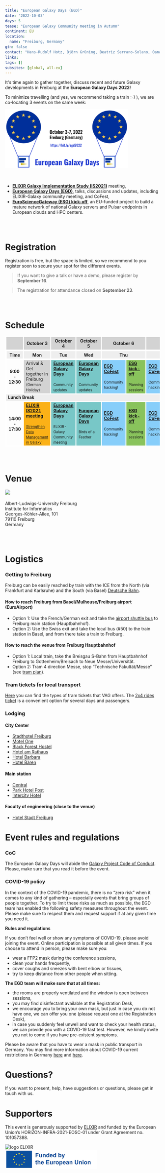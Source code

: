 ```yaml
---
title: "European Galaxy Days (EGD)"
date: '2022-10-03'
days: 5
tease: "European Galaxy Community meeting in Autumn"
continent: EU
location:
  name: "Freiburg, Germany"
gtn: false
contact: "Hans-Rudolf Hotz, Björn Grüning, Beatriz Serrano-Solano, Oana Marchis, Anika Erxleben"
links:
tags: []
subsites: [global, all-eu]
---
```


It's time again to gather together, discuss recent and future Galaxy developments in Freiburg at the **European Galaxy Days 2022**!

To minimize travelling (and yes, we recommend taking a train :-) ), we are co-locating 3 events on the same week:

<div class="float-right" style="max-width: 400px">

![logo EGD](logo-egd2022.png)

</div>

<br>

- [**ELIXIR Galaxy Implementation Study (IS2021)**](/events/2022-10-egd/elixir-is2021/) meeting,
- [**European Galaxy Days (EGD)**](/events/2022-10-egd/egd/), talks, discussions and updates, including ELIXIR-Galaxy community meeting, and CoFest,
- [**EuroScienceGateway (ESG)  kick-off**](/events/2022-10-egd/esg/), an EU-funded project to build a mature network of national Galaxy servers and Pulsar endpoints in European clouds and HPC centers.

<br><br>

# Registration

Registration is free, but the space is limited, so we recommend to you register soon to secure your spot for the different events. 

> If you want to give a talk or have a demo, please register by **September 16**.

> The registration for attendance closed on **September 23**.

<!-- <div class="row justify-content-center">
  <a class="btn w-25 btn-dark" href="https://bit.ly/egd2022-registration" role="button">Register now</a>
</div> -->

<br><br>

# Schedule

<table>
  <tbody>
    <tr class="lead text-center" style="background-color: lightgray;">
      <th style="border: 3px solid white;"></th>
      <th style="border: 3px solid white;">October 3</th>
      <th style="border: 3px solid white;">October 4</th>
      <th style="border: 3px solid white;">October 5</th>
      <th colspan=2 style="border: 3px solid white;">October 6</th>
      <th colspan=2 style="border: 3px solid white;">October 7</th>
    </tr>
    <tr class="text-center" style="background-color: #EEEEEE; border: 5px solid white">
      <th style="border: 3px solid white;">Time</th>
      <th style="min-width: 18%; border: 3px solid white;">Mon</th>
      <th style="max-width: 18%; border: 3px solid white;">Tue</th>
      <th style="max-width: 18%; border: 3px solid white;">Wed</th>
      <th colspan=2 style="max-width: 18%; border: 3px solid white;">Thu</th>
      <th colspan=2 style="max-width: 18%; border: 3px solid white;">Fri</th>
    </tr>
    <tr class="text-center">
      <th style="border: 3px solid white;">9:00<br> - <br>12:30</th>
      <td style="border: 3px solid white; background-color: lightgray;">Arrival & Get together in Freiburg
        <br><small>(German Holiday)</small>
      </td>
      <td style="background-color: #78C7C7; border: 3px solid white;"><strong><a href="/events/2022-10-egd/egd/">European Galaxy Days</a></strong>
        <br><br><small>Community updates</small>
      </td>
      <td style="background-color: #78C7C7; border: 3px solid white;"><strong><a href="/events/2022-10-egd/egd/">European Galaxy Days</a></strong>
        <br><br><small>Community updates</small>
      </td>
      <td style="background-color: #87CEFA; border: 3px solid white;"><strong><a href="/events/2022-10-egd/egd/">EGD <br> CoFest</a></strong>
        <br><br><small>Community hacking!</small>
      </td>
      <td style="background-color: #89C35C; border: 3px solid white;"><strong><a href="/events/2022-10-egd/esg/">ESG kick-off</a></strong>
        <br><br><small>Planning sessions</small>
      </td>
      <td style="background-color: #87CEFA; border: 3px solid white;"><strong><a href="/events/2022-10-egd/egd/">EGD <br> CoFest</a></strong>
        <br><br><small>Community hacking!</small>
      </td>
      <td style="background-color: #89C35C; border: 3px solid white;"><strong><a href="/events/2022-10-egd/esg/">ESG kick-off</a></strong>
        <br><br><small>Discussions</small>
      </td>
    </tr>
    <tr class="text-center">
      <td colspan="8" style="background-color: #EEEEEE">
        <strong>Lunch Break</strong>
      </td>
    </tr>
    <tr class="text-center">
      <th style="border: 3px solid white;">14:00<br> - <br>17:30</th>
      <td style="background-color: #FBB117; border: 3px solid white;">
        <strong><a href="/events/2022-10-egd/elixir-is2021/">ELIXIR IS2021 meeting</a></strong>
        <br><br><small><a href="https://elixir-europe.org/internal-projects/commissioned-services/strengthen-data-management-galaxy">Strengthen Data Management in Galaxy</a></small>
      </td>
      <td style="background-color: #78C7C7; border: 3px solid white;"><strong><a href="/events/2022-10-egd/egd/">European Galaxy Days</a></strong>
        <br><br><small>ELIXIR-Galaxy Community meeting</small>
      </td>
      <td style="background-color: #78C7C7; border: 3px solid white;"><strong><a href="/events/2022-10-egd/egd/">European Galaxy Days</a></strong>
        <br><br><small>Birds of a Feather</small>
      </td>
      <td style="background-color: #87CEFA; border: 3px solid white;"><strong><a href="/events/2022-10-egd/egd/">EGD <br> CoFest</a></strong>
        <br><br><small>Community hacking!</small>
      </td>
      <td style="background-color: #89C35C; border: 3px solid white;"><strong><a href="/events/2022-10-egd/esg/">ESG kick-off</a></strong>
        <br><br><small>Planning sessions</small>
      </td>
      <td style="background-color: #87CEFA; border: 3px solid white;"><strong><a href="/events/2022-10-egd/egd/">EGD <br> CoFest</a></strong>
        <br><br><small>Community hacking!</small>
      </td>
    </tr>
  </tbody>
</table>

<br><br>
# Venue

<img class="float-right" src="https://www.informatik.uni-freiburg.de/data/intern/bilder/1756.jpg" />
<br><br>
Albert-Ludwigs-University Freiburg<br />
Institute for Informatics<br />
Georges-Köhler-Allee, 101<br />
79110 Freiburg<br />
Germany

<br><br>

# Logistics
### Getting to Freiburg

Freiburg can be easily reached by train with the ICE from the North (via Frankfurt and Karlsruhe) and the South (via Basel) [Deutsche Bahn](https://www.bahn.com/en).

#### How to reach Freiburg from Basel/Mulhouse/Freiburg airport (EuroAirport)

- Option 1: Use the French/German exit and take the [airport shuttle bus](http://www.freiburger-reisedienst.de/en/airportbus/timetable.php) to Freiburg main station (Hauptbahnhof).
- Option 2: Use the Swiss exit and take the local bus (#50) to the train station in Basel, and from there take a train to Freiburg.

#### How to reach the venue from Freiburg Hauptbahnhof

- Option 1: Local train, take the Breisgau S-Bahn from Hauptbahnhof Freiburg to Gottenheim/Breisach to Neue Messe/Universität.
- Option 2: Tram 4 direction Messe, stop “Technische Fakultät/Messe” (see [tram plan](http://www.vag-freiburg.de/fahrplan-linien/netzplaene/liniennetzplan.html)).

### Tram tickets for local transport

[Here](https://www.vag-freiburg.de/tickets) you can find the types of tram tickets that VAG offers. The [2x4 rides ticket](https://www.vag-freiburg.de/tickets/einzel-und-tageskarten/2x4-fahrtenkarte) is a convenient option for several days and passengers.
### Lodging

<!-- #### Pre-booked rooms

Through the Freiburg Convention Bureau, we have arranged a hotel contingent in nearby hotels. Rooms can be booked directly [online](https://tportal.tomas.travel/EuropeanGalaxyDays2022/ukv/?doSearch=1&date_from=03.10.2022&date_to=07.10.2022&number_adult[]=1&searchtext=Freiburg&rate=FIT00020071256464200&reset=1&lang=en) in the period 03-07 Oct 2022. Extension nights are available on request and can be booked exclusively through the Freiburg Convention Bureau.

If you need assistance, please contact Kerstin Schultheis from the Freiburg Convention Bureau [by email](mailto:groups@fwtm.de) or phone (+49 761 3881-1516). -->

#### City Center
- [Stadthotel Freiburg](https://www.hotel-freiburg.de/de)
- [Motel One](https://www.motel-one.com/en/hotels/freiburg/hotel-freiburg)
- [Black Forest Hostel](https://www.blackforest-hostel.de)
- [Hotel am Rathaus](http://www.am-rathaus.de)
- [Hotel Barbara](http://www.hotel-barbara.de)
- [Hotel Bären](https://www.hotel-freiburg-baeren.de/)

#### Main station
- [Central](https://www.central-freiburg.de)
- [Park Hotel Post](https://www.park-hotel-post.de/de)
- [Intercity Hotel](https://hrewards.com/de/intercityhotel-freiburg)

#### Faculty of engineering (close to the venue)
- [Hotel Stadt Freiburg](https://www.hotel-stadt-freiburg.de)

# Event rules and regulations
### CoC

The European Galaxy Days will abide the [Galaxy Project Code of Conduct](https://galaxyproject.org/community/coc/). Please, make sure that you read it before the event.
### COVID-19 policy

In the context of the COVID-19 pandemic, there is no “zero risk” when it comes to any kind of gathering – especially events that bring groups of people together. To try to limit these risks as much as possible, the EGD team has enabled the following safety measures throughout the event. Please make sure to respect them and request support if at any given time you need it.

**Rules and regulations**

If you don’t feel well or show any symptoms of COVID-19, please avoid joining the event. Online participation is possible at all given times.
If you choose to attend in person, please make sure you:  
- wear a FFP2 mask during the conference sessions,
- clean your hands frequently,
- cover coughs and sneezes with bent elbow or tissues,
- try to keep distance from other people when sitting.

**The EGD team will make sure that at all times:**
- the rooms are properly ventilated and the window is open between sessions,
- you may find disinfectant available at the Registration Desk,
- we encourage you to bring your own mask, but just in case you do not have one, we can offer you one (please request one at the Registration Desk),
- in case you suddenly feel unwell and want to check your health status, we can provide you with a COVID-19 fast test. However, we kindly invite you not to come if you have pre-existent symptoms. 

Please be aware that you have to wear a mask in public transport in Germany. You may find more information about COVID-19 current restrictions in Germany [here](https://www.deutschland.de/en/news/coronavirus-in-germany-information) and [here](https://www.auswaertiges-amt.de/en/coronavirus/2317268).


# Questions?

If you want to present, help, have suggestions or questions, please get in touch with us.

# Supporters

This event is generously supported by [ELIXIR](https://elixir-europe.org/) and funded by the European Union’s HORIZON-INFRA-2021-EOSC-01 under Grant Agreement no. 101057388.


<div style="max-width: 300px">

![logo ELIXIR](/images/logos/ElixirNoTextLogo.png) 
![logo EC](eu_funded_en.jpg)

</div>

